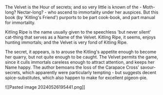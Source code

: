 The Velvet is the Hour of secrets; and so very little is known of the - Moth-long? Nectar-long? - who ascend to immortality under her auspices. But this book (by 'Kitling's Friend') purports to be part cook-book, and part manual for immortality.

Kitling Ripe is the name usually given to the speechless 'but never silent' cat-thing that serves as a Name of the Velvet. Kitling Ripe, it seems, enjoys hunting immortals; and the Velvet is very fond of Kitling Ripe.

The secret, it appears, is to arouse the Kitling's appetite enough to become her quarry, but not quite enough to be caught. The Velvet permits the game, since it culls immortals careless enough to attract attention, and keeps her Name happy. The author bemoans the loss of the Carapace Cross' savour-secrets, which apparently were particularly tempting - but suggests decent spice-substitutes, which also happen to make for excellent pigeon-pie.

![[Pasted image 20240526195441.png]]
